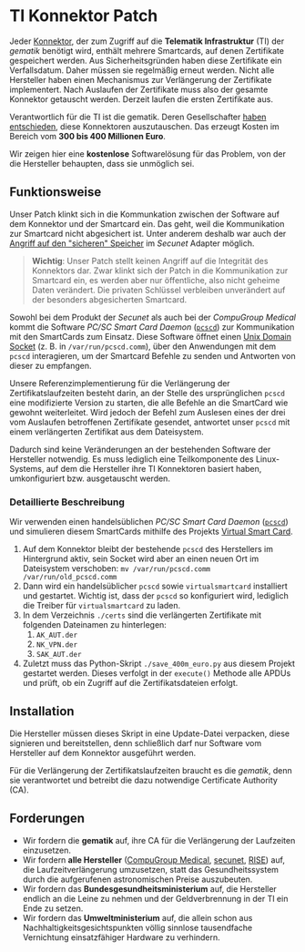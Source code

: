 # TI Konnektor Patch

Jeder [Konnektor](https://fachportal.gematik.de/hersteller-anbieter/komponenten-dienste/konnektor), der zum Zugriff auf die **Telematik Infrastruktur** (TI) der *gematik* benötigt wird, enthält mehrere Smartcards, auf denen Zertifikate gespeichert werden.
Aus Sicherheitsgründen haben diese Zertifikate ein Verfallsdatum. Daher müssen sie regelmäßig erneut werden.
Nicht alle Hersteller haben einen Mechanismus zur Verlängerung der Zertifikate implementert. Nach Auslaufen der Zertifikate muss also der gesamte Konnektor getauscht werden.
Derzeit laufen die ersten Zertifikate aus. 

Verantwortlich für die TI ist die gematik. Deren Gesellschafter [haben entschieden](https://www.gematik.de/newsroom/news-detail/aktuelles-erste-konnektoren-laufen-im-september-aus), diese Konnektoren auszutauschen. Das erzeugt Kosten im Bereich vom **300 bis 400 Millionen Euro**.

Wir zeigen hier eine **kostenlose** Softwarelösung für das Problem, von der die Hersteller behaupten, dass sie unmöglich sei.

## Funktionsweise

Unser Patch klinkt sich in die Kommunkation zwischen der Software auf dem Konnektor und der Smartcard ein. Das geht, weil die Kommunikation zur Smartcard nicht abgesichert ist. Unter anderem deshalb war auch der [Angriff auf den "sicheren" Speicher](https://twitter.com/fluepke/status/1576584063896256513) im *Secunet* Adapter möglich.

> **Wichtig**: Unser Patch stellt keinen Angriff auf die Integrität des Konnektors dar. Zwar klinkt sich der Patch in die Kommunikation zur Smartcard ein, es werden aber nur öffentliche, also nicht geheime Daten verändert. Die privaten Schlüssel verbleiben unverändert auf der besonders abgesicherten Smartcard.

Sowohl bei dem Produkt der *Secunet* als auch bei der *CompuGroup Medical* kommt die Software *PC/SC Smart Card Daemon* ([`pcscd`](https://github.com/LudovicRousseau/PCSC)) zur Kommunikation mit den SmartCards zum Einsatz. Diese Software öffnet einen [Unix Domain Socket](https://de.wikipedia.org/wiki/Unix_Domain_Socket) (z. B. in `/var/run/pcscd.comm`), über den Anwendungen mit dem `pcscd` interagieren, um der Smartcard Befehle zu senden und Antworten von dieser zu empfangen.

Unsere Referenzimplementierung für die Verlängerung der Zertifikatslaufzeiten besteht darin, an der Stelle des ursprünglichen `pcscd` eine modifizierte Version zu starten, die alle Befehle an die SmartCard wie gewohnt weiterleitet. Wird jedoch der Befehl zum Auslesen eines der drei vom Auslaufen betroffenen Zertifikate gesendet, antwortet unser `pcscd` mit einem verlängerten Zertifikat aus dem Dateisystem.

Dadurch sind keine Veränderungen an der bestehenden Software der Hersteller notwendig. Es muss lediglich eine Teilkomponente des Linux-Systems, auf dem die Hersteller ihre TI Konnektoren basiert haben, umkonfiguriert bzw. ausgetauscht werden.

### Detaillierte Beschreibung

Wir verwenden einen handelsüblichen *PC/SC Smart Card Daemon* ([`pcscd`](https://github.com/LudovicRousseau/PCSC)) und simulieren diesem SmartCards mithilfe des Projekts [Virtual Smart Card](https://frankmorgner.github.io/vsmartcard/virtualsmartcard/README.html).

1. Auf dem Konnektor bleibt der bestehende `pcscd` des Herstellers im Hintergrund aktiv, sein Socket wird aber an einen neuen Ort im Dateisystem verschoben: `mv /var/run/pcscd.comm /var/run/old_pcscd.comm`
2. Dann wird ein handelsüblicher `pcscd` sowie `virtualsmartcard` installiert und gestartet. Wichtig ist, dass der `pcscd` so konfiguriert wird, lediglich die Treiber für `virtualsmartcard` zu laden.
3. In dem Verzeichnis `./certs` sind die verlängerten Zertifikate mit folgenden Dateinamen zu hinterlegen:
    1. `AK_AUT.der`
    2. `NK_VPN.der`
    3. `SAK_AUT.der`
4. Zuletzt muss das Python-Skript `./save_400m_euro.py` aus diesem Projekt gestartet werden. Dieses verfolgt in der `execute()` Methode alle APDUs und prüft, ob ein Zugriff auf die Zertifikatsdateien erfolgt.

## Installation

Die Hersteller müssen dieses Skript in eine Update-Datei verpacken, diese signieren und bereitstellen, denn schließlich darf nur Software vom Hersteller auf dem Konnektor ausgeführt werden.

Für die Verlängerung der Zertifikatslaufzeiten braucht es die *gematik*, denn sie verantwortet und betreibt die dazu notwendige Certificate Authority (CA).

## Forderungen

- Wir fordern die **gematik** auf, ihre CA für die Verlängerung der Laufzeiten einzusetzen.
- Wir fordern **alle Hersteller** ([CompuGroup Medical](https://www.cgm.com/deu_de), [secunet](https://www.secunet.com/), [RISE](https://www.rise-konnektor.de/)) auf, die Laufzeitverlängerung umzusetzen, statt das Gesundheitssystem durch die aufgerufenen astronomischen Preise auszubeuten.
- Wir fordern das **Bundesgesundheitsministerium** auf, die Hersteller endlich an die Leine zu nehmen und der Geldverbrennung in der TI ein Ende zu setzen.
- Wir fordern das **Umweltministerium** auf, die allein schon aus Nachhaltigkeitsgesichtspunkten völlig sinnlose tausendfache Vernichtung einsatzfähiger Hardware zu verhindern.
